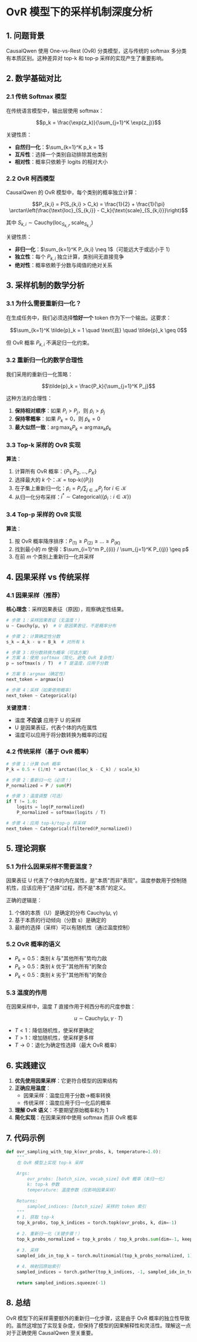 # OvR 模型下的采样机制深度分析

## 1. 问题背景

CausalQwen 使用 One-vs-Rest (OvR) 分类模型，这与传统的 softmax 多分类有本质区别。这种差异对 top-k 和 top-p 采样的实现产生了重要影响。

## 2. 数学基础对比

### 2.1 传统 Softmax 模型

在传统语言模型中，输出层使用 softmax：

$$p_k = \frac{\exp(z_k)}{\sum_{j=1}^K \exp(z_j)}$$

关键性质：
- **自然归一化**：$\sum_{k=1}^K p_k = 1$
- **互斥性**：选择一个类别自动排除其他类别
- **相对性**：概率只依赖于 logits 的相对大小

### 2.2 OvR 柯西模型

CausalQwen 的 OvR 模型中，每个类别的概率独立计算：

$$P_{k,i} = P(S_{k,i} > C_k) = \frac{1}{2} + \frac{1}{\pi} \arctan\left(\frac{\text{loc}_{S_{k,i}} - C_k}{\text{scale}_{S_{k,i}}}\right)$$

其中 $S_{k,i} \sim \text{Cauchy}(\text{loc}_{S_{k,i}}, \text{scale}_{S_{k,i}})$

关键性质：
- **非归一化**：$\sum_{k=1}^K P_{k,i} \neq 1$（可能远大于或远小于 1）
- **独立性**：每个 $P_{k,i}$ 独立计算，类别间无直接竞争
- **绝对性**：概率依赖于分数与阈值的绝对关系

## 3. 采样机制的数学分析

### 3.1 为什么需要重新归一化？

在生成任务中，我们必须选择**恰好一个** token 作为下一个输出。这要求：

$$\sum_{k=1}^K \tilde{p}_k = 1 \quad \text{且} \quad \tilde{p}_k \geq 0$$

但 OvR 概率 $P_{k,i}$ 不满足归一化约束。

### 3.2 重新归一化的数学合理性

我们采用的重新归一化策略：

$$\tilde{p}_k = \frac{P_k}{\sum_{j=1}^K P_j}$$

这种方法的合理性：

1. **保持相对顺序**：如果 $P_i > P_j$，则 $\tilde{p}_i > \tilde{p}_j$
2. **保持零概率**：如果 $P_k = 0$，则 $\tilde{p}_k = 0$
3. **最大似然一致**：$\arg\max_k P_k = \arg\max_k \tilde{p}_k$

### 3.3 Top-k 采样的 OvR 实现

**算法**：
1. 计算所有 OvR 概率：$\{P_1, P_2, ..., P_K\}$
2. 选择最大的 $k$ 个：$\mathcal{K} = \text{top-k}(\{P_i\})$
3. 在子集上重新归一化：$\tilde{p}_i = P_i / \sum_{j \in \mathcal{K}} P_j$ for $i \in \mathcal{K}$
4. 从归一化分布采样：$i^* \sim \text{Categorical}(\{\tilde{p}_i : i \in \mathcal{K}\})$

### 3.4 Top-p 采样的 OvR 实现

**算法**：
1. 按 OvR 概率降序排序：$P_{(1)} \geq P_{(2)} \geq ... \geq P_{(K)}$
2. 找到最小的 $m$ 使得：$\sum_{i=1}^m P_{(i)} / \sum_{j=1}^K P_{(j)} \geq p$
3. 在前 $m$ 个类别上重新归一化并采样

## 4. 因果采样 vs 传统采样

### 4.1 因果采样（推荐）

**核心理念**：采样因果表征（原因），观察确定性结果。

```python
# 步骤 1：采样因果表征（无温度！）
u ~ Cauchy(μ, γ)  # U 是因果表征，不是概率分布

# 步骤 2：计算确定性分数
s_k = A_k · u + B_k  # 对所有 k

# 步骤 3：将分数转换为概率（可选方案）
# 方案 A：使用 softmax（简化，避免 OvR 复杂性）
p = softmax(s / T)  # T 是温度，应用于分数

# 方案 B：argmax（确定性）
next_token = argmax(s)

# 步骤 4：采样（如果使用概率）
next_token ~ Categorical(p)
```

**关键澄清**：
- 温度 **不应该** 应用于 U 的采样
- U 是因果表征，代表个体的内在属性
- 温度可以应用于将分数转换为概率的过程

### 4.2 传统采样（基于 OvR 概率）

```python
# 步骤 1：计算 OvR 概率
P_k = 0.5 + (1/π) * arctan((loc_k - C_k) / scale_k)

# 步骤 2：重新归一化（必须！）
P_normalized = P / sum(P)

# 步骤 3：温度调整（可选）
if T != 1.0:
    logits = log(P_normalized)
    P_normalized = softmax(logits / T)

# 步骤 4：应用 top-k/top-p 并采样
next_token ~ Categorical(filtered(P_normalized))
```

## 5. 理论洞察

### 5.1 为什么因果采样不需要温度？

因果表征 U 代表了个体的内在属性，是"本质"而非"表现"。温度参数用于控制随机性，应该应用于"选择"过程，而不是"本质"的定义。

正确的逻辑是：
1. 个体的本质（U）是确定的分布 Cauchy(μ, γ)
2. 基于本质的行动倾向（分数 s）是确定的
3. 最终的选择（采样）可以有随机性（通过温度控制）

### 5.2 OvR 概率的语义

- $P_k = 0.5$：类别 $k$ 与"其他所有"势均力敌
- $P_k > 0.5$：类别 $k$ 优于"其他所有"的聚合
- $P_k < 0.5$：类别 $k$ 劣于"其他所有"的聚合

### 5.3 温度的作用

在因果采样中，温度 $T$ 直接作用于柯西分布的尺度参数：

$$u \sim \text{Cauchy}(\mu, \gamma \cdot T)$$

- $T < 1$：降低随机性，使采样更确定
- $T > 1$：增加随机性，使采样更多样
- $T \to 0$：退化为确定性选择（最大 OvR 概率）

## 6. 实践建议

1. **优先使用因果采样**：它更符合模型的因果结构
2. **正确应用温度**：
   - 因果采样：温度应用于分数→概率转换
   - 传统采样：温度应用于归一化后的概率
3. **理解 OvR 语义**：不要期望原始概率和为 1
4. **简化实现**：在因果采样中使用 softmax 而非 OvR 概率

## 7. 代码示例

```python
def ovr_sampling_with_top_k(ovr_probs, k, temperature=1.0):
    """
    在 OvR 模型上实现 top-k 采样
    
    Args:
        ovr_probs: [batch_size, vocab_size] OvR 概率（未归一化）
        k: top-k 参数
        temperature: 温度参数（仅影响因果采样）
    
    Returns:
        sampled_indices: [batch_size] 采样的 token 索引
    """
    # 1. 获取 top-k
    top_k_probs, top_k_indices = torch.topk(ovr_probs, k, dim=-1)
    
    # 2. 重新归一化（关键步骤！）
    top_k_probs_normalized = top_k_probs / top_k_probs.sum(dim=-1, keepdim=True)
    
    # 3. 采样
    sampled_idx_in_top_k = torch.multinomial(top_k_probs_normalized, 1)
    
    # 4. 映射回原始索引
    sampled_indices = torch.gather(top_k_indices, -1, sampled_idx_in_top_k)
    
    return sampled_indices.squeeze(-1)
```

## 8. 总结

OvR 模型下的采样需要额外的重新归一化步骤，这是由于 OvR 概率的独立性导致的。虽然这增加了实现复杂度，但保持了模型的因果解释性和灵活性。理解这一点对于正确使用 CausalQwen 至关重要。
